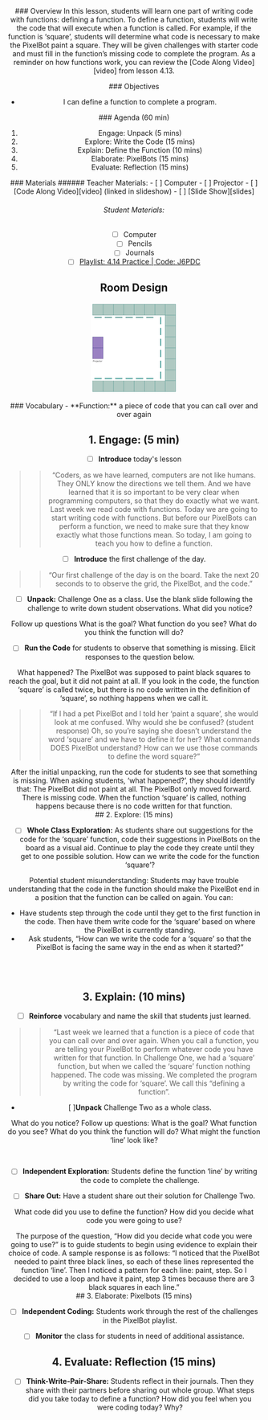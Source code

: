 <header class='header' title='Defining Functions' subtitle='Lesson 4.14'/>

<notable>
<iconp src='/icons/activity.png'>### Overview</iconp>
In this lesson, students will learn one part of writing code with functions: defining a function. To define a function, students will write the code that will execute when a function is called. For example, if the function is ‘square’, students will determine what code is necessary to make the PixelBot paint a square. They will be given challenges with starter code and must fill in the function’s missing code to complete the program. As a reminder on how functions work, you can review the [Code Along Video][video] from lesson 4.13.

<iconp src='/icons/objectives.png'>### Objectives</iconp>
- I can define a function to complete a program.

<iconp src='/icons/agenda.png'>### Agenda (60 min)</iconp>
1. Engage: Unpack (5 mins)
1. Explore: Write the Code (15 mins)
1. Explain: Define the Function (10 mins)
1. Elaborate: PixelBots (15 mins)
1. Evaluate: Reflection (15 mins)

<note>
<iconp src='/icons/materials.png'>### Materials</iconp>
###### Teacher Materials:
- [ ] Computer
- [ ] Projector
- [ ] [Code Along Video][video] (linked in slideshow)
- [ ] [Slide Show][slides]

###### Student Materials:
- [ ] Computer
- [ ] Pencils
- [ ] Journals
- [ ] [Playlist: 4.14 Practice | Code: J6PDC][playlist]

</note>

## Room Design
![room](/images/layout-online.png)

<note>
<iconp src='/icons/vocab.png'>### Vocabulary</iconp>
- **Function:** a piece of code that you can call over and over again
</note>

<pagebreak/>

## 1. Engage: (5 min)
- [ ] **Introduce** today's lesson
>>“Coders, as we have learned, computers are not like humans. They ONLY know the directions we tell them. And we have learned that it is so important to be very clear when programming computers, so that they do exactly what we want. Last week we read code with functions. Today we are going to start writing code with functions. But before our PixelBots can perform a function, we need to make sure that they know exactly what those functions mean. So today, I am going to teach you how to define a function.

- [ ] **Introduce** the first challenge of the day.
>>“Our first challenge of the day is on the board. Take the next 20 seconds to to observe the grid, the PixelBot, and the code.”

- [ ] **Unpack:** Challenge One as a class. Use the blank slide following the challenge to write down student observations.
<iconp type='question'>What did you notice?</iconp>

Follow up questions
<iconp type='question'>What is the goal?</iconp>
<iconp type='question'>What function do you see?</iconp>
<iconp type='question'>What do you think the function will do?</iconp>

- [ ] **Run the Code** for students to observe that something is missing. Elicit responses to the question below.

<iconp type='question'>What happened?</iconp>
<iconp type='answer'>The PixelBot was supposed to paint black squares to reach the goal, but it did not paint at all. If you look in the code, the function ‘square’ is called twice, but there is no code written in the definition of ‘square’, so nothing happens when we call it. </iconp>

>>“If I had a pet PixelBot and I told her ‘paint a square’, she would look at me confused. Why would she be confused? (student response) Oh, so you’re saying she doesn’t understand the word ‘square’ and we have to define it for her? What commands DOES PixelBot understand? How can we use those commands to define the word square?”

<note type='tip'>
After the initial unpacking, run the code for students to see that something is missing. When asking students, ‘what happened?’, they should identify that:
The PixelBot did not paint at all.
The PixelBot only moved forward.
There is missing code. When the function ‘square’ is called, nothing happens because there is no code  written for that function.
</note>
<br/>
## 2. Explore: (15 mins)

- [ ] **Whole Class Exploration:**  As students share out suggestions for the code for the ‘square’ function, code their suggestions in PixelBots on the board as a visual aid. Continue to play the code they create until they get to one possible solution.
<iconp type='question'> How can we write the code for the function ‘square’?</iconp>

<note type='tip'>

Potential student misunderstanding: Students may have trouble understanding that the code in the function should make the PixelBot end in a position that the function can be called on again. You can:
- Have students step through the code until they get to the first function in the code. Then have them write code for the ‘square’ based on where the PixelBot is currently standing.
- Ask students, “How can we write the code for a ‘square’ so that the PixelBot is facing the same way in the end as when it started?”

</note>
<br/>
<br/>


## 3. Explain: (10 mins)
- [ ] **Reinforce** vocabulary and name the skill that students just learned.
>>“Last week we learned that a function is a piece of code that you can call over and over again. When you call a function, you are telling your PixelBot to perform whatever code you have written for that function. In Challenge One, we had a ‘square’ function, but when we called the ‘square’ function nothing happened. The code was missing. We completed the program by writing the code for ‘square’. We call this “defining a function”.

- [ ]**Unpack** Challenge Two as a whole class.

<iconp type='question'>What do you notice?</iconp>
Follow up questions:
<iconp type='question'>What is the goal?</iconp>
<iconp type='question'>What function do you see?</iconp>
<iconp type='question'>What do you think the function will do?</iconp>
<iconp type='question'>What might the function ‘line’ look like?</iconp>

<br/>

- [ ] **Independent Exploration:** Students define the function ‘line’ by writing the code to complete the challenge.

- [ ] **Share Out:** Have a student share out their solution for Challenge Two.

<iconp type='question'>What code did you use to define the function?</iconp>
<iconp type='question'> How did you decide what code you were going to use?</iconp>

<note type='tip'>
The purpose of the question, “How did you decide what code you were going to use?” is to guide students to begin using evidence to explain their choice of code. A sample response is as follows:
“I noticed that the PixelBot needed to paint three black lines, so each of these lines represented the function ‘line’. Then I noticed a pattern for each line: paint, step. So I decided to use a loop and have it paint, step 3 times because there are 3 black squares in each line.”

</note>
<br/>
## 3. Elaborate: Pixelbots (15 mins)

- [ ] **Independent Coding:** Students work through the rest of the challenges in the PixelBot playlist.
- [ ] **Monitor** the class for students in need of additional assistance.


## 4. Evaluate: Reflection (15 mins)
- [ ] **Think-Write-Pair-Share:** Students reflect in their journals. Then they share with their partners before sharing out whole group.
<iconp type='question'>What steps did you take today to define a function?</iconp>
<iconp type='question'>How did you feel when you were coding today? Why?</iconp>


</notable>

[slides]: https://docs.google.com/presentation/d/1wjJgbYz64IZI8aOX-avsdQ3RyK1zxFLzhrvJyXC7AqU/edit?usp=sharing
[video]: https://www.dropbox.com/s/eccuhbcomquowb4/4.13%20Code%20Along.mp4?dl=0
[playlist]: http://www.pixelbots.io/J6PDC
